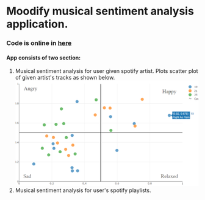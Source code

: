 # Moodify musical sentiment analysis application.
### Code is online in [here](https://moodify-musical-sentiment.herokuapp.com)
#### App consists of two section:
1. Musical sentiment analysis for user given spotify artist.
Plots scatter plot of given artist's tracks as shown below.
![](screenshots/artist_tracks_plot.png)
2. Musical sentiment analysis for user's spotify playlists. 
